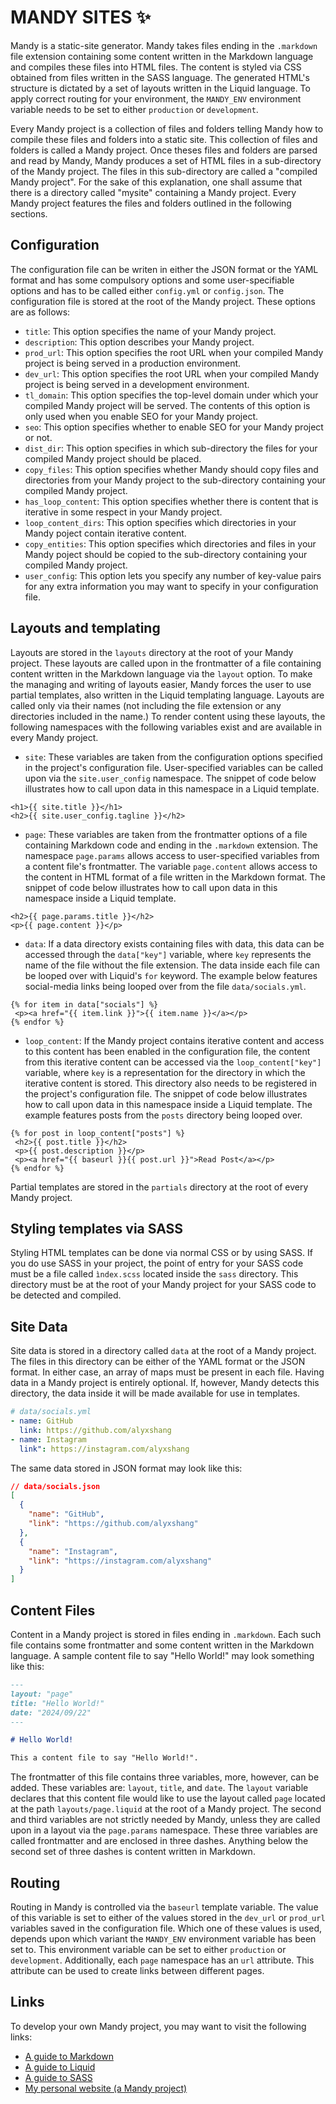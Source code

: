 # MANDY SITES :sparkles:

Mandy is a static-site generator. Mandy takes files ending in the `.markdown` file extension containing some content written in the Markdown language and compiles these files into HTML files. The content is styled via CSS obtained from files written in the SASS language. The generated HTML's structure is dictated by a set of layouts written in the Liquid language. To apply correct routing for your environment, the `MANDY_ENV` environment variable needs to be set to either `production` or `development`.

Every Mandy project is a collection of files and folders telling Mandy how to compile these files and folders into a static site. This collection of files and folders is called a Mandy project. Once theses files and folders are parsed and read by Mandy, Mandy produces a set of HTML files in a sub-directory of the Mandy project. The files in this sub-directory are called a "compiled Mandy project". For the sake of this explanation, one shall assume that there is a directory called "mysite" containing a Mandy project. Every Mandy project features the files and folders outlined in the following sections.

## Configuration

The configuration file can be writen in either the JSON format or the YAML format and has some compulsory options and some user-specifiable options and has to be called either `config.yml` or `config.json`. The configuration file is stored at the root of the Mandy project. These options are as follows:

- `title`: This option specifies the name of your Mandy project.
- `description`: This option describes your Mandy project.
- `prod_url`: This option specifies the root URL when your compiled Mandy project is being served in a production environment.
- `dev_url`: This option specifies the root URL when your compiled Mandy project is being served in a development environment.
- `tl_domain`: This option specifies the top-level domain under which your compiled Mandy project will be served. The contents of this option is only used when you enable SEO for your Mandy project.
- `seo`: This option specifies whether to enable SEO for your Mandy project or not.
- `dist_dir`: This option specifies in which sub-directory the files for your compiled Mandy project should be placed.
- `copy_files`: This option specifies whether Mandy should copy files and directories from your Mandy project to the sub-directory containing your compiled Mandy project.
- `has_loop_content`: This option specifies whether there is content that is iterative in some respect in your Mandy project.
- `loop_content_dirs`: This option specifies which directories in your Mandy poject contain iterative content.
- `copy_entities`: This option specifies which directories and files in your Mandy poject should be copied to the sub-directory containing your compiled Mandy project.
- `user_config`: This option lets you specify any number of key-value pairs for any extra information you may want to specify in your configuration file.

## Layouts and templating

Layouts are stored in the `layouts` directory at the root of your Mandy project. These layouts are called upon in the frontmatter of a file containing content written in the Markdown language via the `layout` option. To make the managing and writing of layouts easier, Mandy forces the user to use partial templates, also written in the Liquid templating language. Layouts are called only via their names (not including the file extension or any directories included in the name.) To render content using these layouts, the following namespaces with the following variables exist and are available in every Mandy project.

- `site`: These variables are taken from the configuration options specified in the project's configuration file. User-specified variables can be called upon via the `site.user_config` namespace. The snippet of code below illustrates how to call upon data in this namespace in a Liquid template.

```Liquid
<h1>{{ site.title }}</h1>
<h2>{{ site.user_config.tagline }}</h2>
```

- `page`: These variables are taken from the frontmatter options of a file containing Markdown code and ending in the `.markdown` extension. The namespace `page.params` allows access to user-specified variables from a content file's frontmatter. The variable `page.content` allows access to the content in HTML format of a file written in the Markdown format. The snippet of code below illustrates how to call upon data in this namespace inside a Liquid template.

```Liquid
<h2>{{ page.params.title }}</h2>
<p>{{ page.content }}</p>
```

- `data`: If a data directory exists containing files with data, this data can be accessed through the `data["key"]` variable, where `key` represents the name of the file without the file extension. The data inside each file can be looped over with Liquid's `for` keyword. The example below features social-media links being looped over from the file `data/socials.yml`.

```Liquid
{% for item in data["socials"] %}
 <p><a href="{{ item.link }}">{{ item.name }}</a></p>
{% endfor %}
```

- `loop_content`: If the Mandy project contains iterative content and access to this content has been enabled in the configuration file, the content from this iterative content can be accessed via the `loop_content["key"]` variable, where `key` is a representation for the directory in which the iterative content is stored. This directory also needs to be registered in the project's configuration file. The snippet of code below illustrates how to call upon data in this namespace inside a Liquid template. The example features posts from the `posts` directory being looped over.

```Liquid
{% for post in loop_content["posts"] %}
 <h2>{{ post.title }}</h2>
 <p>{{ post.description }}</p>
 <p><a href="{{ baseurl }}{{ post.url }}">Read Post</a></p>
{% endfor %}
```

Partial templates are stored in the `partials` directory at the root of every Mandy project.

## Styling templates via SASS

Styling HTML templates can be done via normal CSS or by using SASS. If you do use SASS in your project, the point of entry for your SASS code must be a file called `ìndex.scss` located inside the `sass` directory. This directory must be at the root of your Mandy project for your SASS code to be detected and compiled.

## Site Data

Site data is stored in a directory called `data` at the root of a Mandy project. The files in this directory can be either of the YAML format or the JSON format. In either case, an array of maps must be present in each file. Having data in a Mandy project is entirely optional. If, however, Mandy detects this directory, the data inside it will be made available for use in templates.

```YAML
# data/socials.yml
- name: GitHub
  link: https://github.com/alyxshang
- name: Instagram
  link": https://instagram.com/alyxshang
```

The same data stored in JSON format may look like this:

```JSON
// data/socials.json
[
  {
    "name": "GitHub",
    "link": "https://github.com/alyxshang"
  },
  {
    "name": "Instagram",
    "link": "https://instagram.com/alyxshang"
  }
]
```

## Content Files

Content in a Mandy project is stored in files ending in `.markdown`. Each such file contains some frontmatter and some content written in the Markdown language. A sample content file to say "Hello World!" may look something like this:

```Markdown
---
layout: "page"
title: "Hello World!"
date: "2024/09/22"
---

# Hello World!

This a content file to say "Hello World!".
```

The frontmatter of this file contains three variables, more, however, can be added. These variables are: `layout`, `title`, and `date`. The `layout` variable declares that this content file would like to use the layout called `page` located at the path `layouts/page.liquid` at the root of a Mandy project. The second and third variables are not strictly needed by Mandy, unless they are called upon in a layout via the `page.params` namespace. These three variables are called frontmatter and are enclosed in three dashes. Anything below the second set of three dashes is content written in Markdown.

## Routing

Routing in Mandy is controlled via the `baseurl` template variable. The value of this variable is set to either of the values stored in the `dev_url` or `prod_url` variables saved in the configuration file. Which one of these values is used, depends upon which variant the `MANDY_ENV` environment variable has been set to. This environment variable can be set to either `production` or `development`. Additionally, each `page` namespace has an `url` attribute. This attribute can be used to create links between different pages.

## Links

To develop your own Mandy project, you may want to visit the following links:

- [A guide to Markdown](https://www.markdownguide.org/)
- [A guide to Liquid](https://shopify.github.io/liquid/basics/introduction/)
- [A guide to SASS](https://www.youtube.com/watch?v=BEdCOvJ5RY4)
- [My personal website (a Mandy project)](https://github.com/alyxshang/alyxshang.github.io)